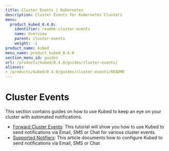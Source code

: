 ```yaml
---
title: Cluster Events | Kubernetes
description: Cluster Events for Kubernetes Clusters
menu:
  product_kubed_0.4.0:
    identifier: readme-cluster-events
    name: Overview
    parent: cluster-events
    weight: -1
product_name: kubed
menu_name: product_kubed_0.4.0
section_menu_id: guides
url: /products/kubed/0.4.0/guides/cluster-events/
aliases:
- /products/kubed/0.4.0/guides/cluster-events/README
---
```


# Cluster Events

This section contains guides on how to use Kubed to keep an eye on your cluster with automated notifications.

- [Forward Cluster Events](/products/kubed/0.4.0/guides/cluster-events/event-forwarder): This tutorial will show you how to use Kubed to send notifications via Email, SMS or Chat for various cluster events.
- [Supported Notifiers](/products/kubed/0.4.0/guides/cluster-events/notifiers): This article documents how to configure Kubed to send notifications via Email, SMS or Chat

